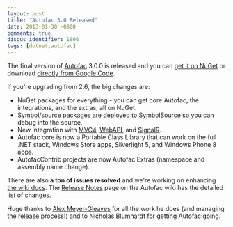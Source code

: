 ```yaml
---
layout: post
title: "Autofac 3.0 Released"
date: 2013-01-30 -0800
comments: true
disqus_identifier: 1806
tags: [dotnet,autofac]
---
```

The final version of [Autofac](https://autofac.googlecode.com) 3.0.0 is
released and you can [get it on
NuGet](https://nuget.org/packages/Autofac) or download [directly from
Google Code](https://code.google.com/p/autofac/downloads/list).

If you're upgrading from 2.6, the big changes are:

- NuGet packages for everything - you can get core Autofac, the
    integrations, and the extras, all on NuGet.
- Symbol/source packages are deployed to
    [SymbolSource](http://www.symbolsource.org/Public) so you can debug
    into the source.
- New integration with
    [MVC4](https://nuget.org/packages/Autofac.Mvc4),
    [WebAPI](https://nuget.org/packages/Autofac.WebApi), and
    [SignalR](https://nuget.org/packages/Autofac.SignalR).
- Autofac core is now a Portable Class Library that can work on the
    full .NET stack, Windows Store apps, Silverlight 5, and Windows
    Phone 8 apps.
- AutofacContrib projects are now Autofac.Extras (namespace and
    assembly name change).

There are also **a ton of issues resolved** and we're working on
enhancing [the wiki docs](https://code.google.com/p/autofac/wiki/). The
[Release Notes](https://code.google.com/p/autofac/wiki/ReleaseNotes)
page on the Autofac wiki has the detailed list of changes.

Huge thanks to [Alex Meyer-Gleaves](http://alexmg.com/) for all the work
he does (and managing the release process!) and to [Nicholas
Blumhardt](http://nblumhardt.com/) for getting Autofac going.
